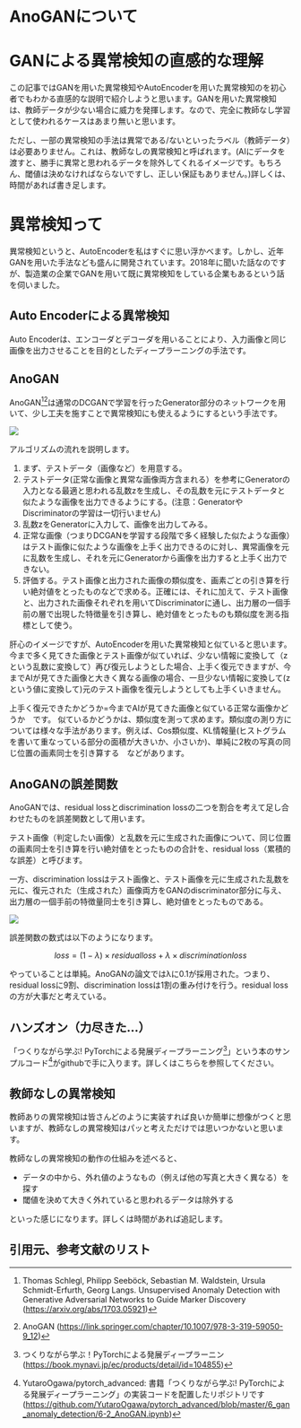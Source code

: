 # AnoGANについて

# GANによる異常検知の直感的な理解

この記事ではGANを用いた異常検知やAutoEncoderを用いた異常検知のを初心者でもわかる直感的な説明で紹介しようと思います。GANを用いた異常検知は、教師データが少ない場合に威力を発揮します。なので、完全に教師なし学習として使われるケースはあまり無いと思います。

ただし、一部の異常検知の手法は異常である/ないといったラベル（教師データ）は必要ありません。これは、教師なしの異常検知と呼ばれます。(AIにデータを渡すと、勝手に異常と思われるデータを除外してくれるイメージです。もちろん、閾値は決めなければならないですし、正しい保証もありません。)詳しくは、時間があれば書き足します。

# 異常検知って
異常検知というと、AutoEncoderを私はすぐに思い浮かべます。しかし、近年GANを用いた手法なども盛んに開発されています。2018年に聞いた話なのですが、製造業の企業でGANを用いて既に異常検知をしている企業もあるという話を伺いました。

## Auto Encoderによる異常検知

Auto Encoderは、エンコーダとデコーダを用いることにより、入力画像と同じ画像を出力させることを目的としたディープラーニングの手法です。

## AnoGAN

AnoGAN[^1][^2]は通常のDCGANで学習を行ったGenerator部分のネットワークを用いて、少し工夫を施すことで異常検知にも使えるようにするという手法です。

![](https://i.imgur.com/QwxwRGI.png)


アルゴリズムの流れを説明します。

1. まず、テストデータ（画像など）を用意する。
1. テストデータ(正常な画像と異常な画像両方含まれる）を参考にGeneratorの入力となる最適と思われる乱数zを生成し、その乱数を元にテストデータと似たような画像を出力できるようにする。(注意：GeneratorやDiscriminatorの学習は一切行いません)
1. 乱数zをGeneratorに入力して、画像を出力してみる。
1. 正常な画像（つまりDCGANを学習する段階で多く経験した似たような画像）はテスト画像に似たような画像を上手く出力できるのに対し、異常画像を元に乱数を生成し、それを元にGeneratorから画像を出力すると上手く出力できない。
1. 評価する。テスト画像と出力された画像の類似度を、画素ごとの引き算を行い絶対値をとったものなどで求める。正確には、それに加えて、テスト画像と、出力された画像それぞれを用いてDiscriminatorに通し、出力層の一個手前の層で出現した特徴量を引き算し、絶対値をとったものも類似度を測る指標として使う。

肝心のイメージですが、AutoEncoderを用いた異常検知と似ていると思います。今まで多く見てきた画像とテスト画像が似ていれば、少ない情報に変換して（zという乱数に変換して）再び復元しようとした場合、上手く復元できますが、今までAIが見てきた画像と大きく異なる画像の場合、一旦少ない情報に変換して(zという値に変換して)元のテスト画像を復元しようとしても上手くいきません。

上手く復元できたかどうか=今までAIが見てきた画像と似ている正常な画像かどうか　です。
似ているかどうかは、類似度を測って求めます。類似度の測り方については様々な手法があります。例えば、Cos類似度、KL情報量(ヒストグラムを書いて重なっている部分の面積が大きいか、小さいか)、単純に2枚の写真の同じ位置の画素同士を引き算する　などがあります。

## AnoGANの誤差関数

AnoGANでは、residual lossとdiscrimination lossの二つを割合を考えて足し合わせたものを誤差関数として用います。

テスト画像（判定したい画像）と乱数を元に生成された画像について、同じ位置の画素同士を引き算を行い絶対値をとったものの合計を、residual loss（累積的な誤差）と呼びます。

一方、discrimination lossはテスト画像と、テスト画像を元に生成された乱数を元に、復元された（生成された）画像両方をGANのdiscriminator部分に与え、出力層の一個手前の特徴量同士を引き算し、絶対値をとったものである。

![](https://i.imgur.com/56xml9L.png)


誤差関数の数式は以下のようになります。

```math
loss = (1-λ) × residual loss + λ × discrimination loss
```

やっていることは単純。AnoGANの論文ではλに0.1が採用された。つまり、residual lossに9割、discrimination lossは1割の重み付けを行う。residual lossの方が大事だと考えている。

## ハンズオン（力尽きた...）

「つくりながら学ぶ! PyTorchによる発展ディープラーニング[^3]」という本のサンプルコード[^4]がgithubで手に入ります。詳しくはこちらを参照してください。


## 教師なしの異常検知
教師ありの異常検知は皆さんどのように実装すれば良いか簡単に想像がつくと思いますが、教師なしの異常検知はパッと考えただけでは思いつかないと思います。

教師なしの異常検知の動作の仕組みを述べると、

- データの中から、外れ値のようなもの（例えば他の写真と大きく異なる）を探す
- 閾値を決めて大きく外れていると思われるデータは除外する

といった感じになります。詳しくは時間があれば追記します。

## 引用元、参考文献のリスト
[^1]: Thomas Schlegl, Philipp Seeböck, Sebastian M. Waldstein, Ursula Schmidt-Erfurth, Georg Langs. Unsupervised Anomaly Detection with Generative Adversarial Networks to Guide Marker Discovery (https://arxiv.org/abs/1703.05921)


[^2]: AnoGAN (https://link.springer.com/chapter/10.1007/978-3-319-59050-9_12)


[^3]: つくりながら学ぶ！PyTorchによる発展ディープラーニン(https://book.mynavi.jp/ec/products/detail/id=104855)


[^4]: YutaroOgawa/pytorch_advanced: 書籍「つくりながら学ぶ! PyTorchによる発展ディープラーニング」の実装コードを配置したリポジトリです(https://github.com/YutaroOgawa/pytorch_advanced/blob/master/6_gan_anomaly_detection/6-2_AnoGAN.ipynb)


